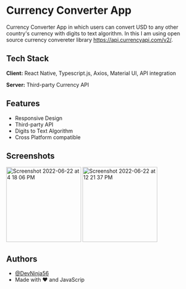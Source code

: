 
# Currency Converter App 

Currency Converter App in which users can convert USD to any other country's currency with digits to text algorithm. In this I am using open source currency convereter library https://api.currencyapi.com/v2/. 
  

## Tech Stack

**Client:** React Native, Typescript.js, Axios, Material UI,  API integration

**Server:** Third-party Currency API


## Features

- Responsive Design
- Third-party API
- Digits to Text Algorithm
- Cross Platform compatible
## Screenshots

<img width="200" alt="Screenshot 2022-06-22 at 4 18 06 PM" src="https://user-images.githubusercontent.com/97098423/179499731-a94e01ab-8774-459c-9906-cc234b4eb34a.png">
<img width="200" alt="Screenshot 2022-06-22 at 12 21 37 PM" src="https://user-images.githubusercontent.com/97098423/179499800-94fd77d1-fd48-45f3-8893-0b1835bd23a8.png">

## Authors

- [@DevNinja56](https://github.com/DevNinja56)
- Made with ❤️ and JavaScrip

